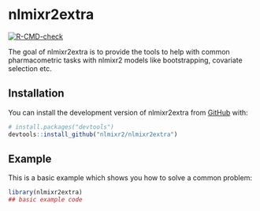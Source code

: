 
<!-- README.md is generated from README.Rmd. Please edit that file -->

# nlmixr2extra

<!-- badges: start -->

[![R-CMD-check](https://github.com/nlmixr2/nlmixr2extra/workflows/R-CMD-check/badge.svg)](https://github.com/nlmixr2/nlmixr2extra/actions)
<!-- badges: end -->

The goal of nlmixr2extra is to provide the tools to help with common
pharmacometric tasks with nlmixr2 models like bootstrapping, covariate
selection etc.

## Installation

You can install the development version of nlmixr2extra from
[GitHub](https://github.com/) with:

``` r
# install.packages("devtools")
devtools::install_github("nlmixr2/nlmixr2extra")
```

## Example

This is a basic example which shows you how to solve a common problem:

``` r
library(nlmixr2extra)
## basic example code
```
